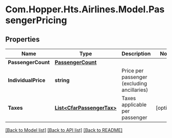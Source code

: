 # Com.Hopper.Hts.Airlines.Model.PassengerPricing

## Properties

Name | Type | Description | Notes
------------ | ------------- | ------------- | -------------
**PassengerCount** | [**PassengerCount**](PassengerCount.md) |  | 
**IndividualPrice** | **string** | Price per passenger (excluding ancillaries) | 
**Taxes** | [**List&lt;CfarPassengerTax&gt;**](CfarPassengerTax.md) | Taxes applicable per passenger | [optional] 

[[Back to Model list]](../../README.md#documentation-for-models) [[Back to API list]](../../README.md#documentation-for-api-endpoints) [[Back to README]](../../README.md)

